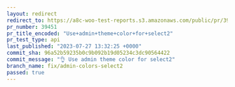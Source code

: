 ```yaml
---
layout: redirect
redirect_to: https://a8c-woo-test-reports.s3.amazonaws.com/public/pr/39451/api/index.html
pr_number: 39451
pr_title_encoded: "Use+admin+theme+color+for+select2"
pr_test_type: api
last_published: "2023-07-27 13:32:25 +0000"
commit_sha: 96a52b59235b0c9b092b19d05234c3dc90564422
commit_message: "👌 Use admin theme color for select2"
branch_name: fix/admin-colors-select2
passed: true
---
```

